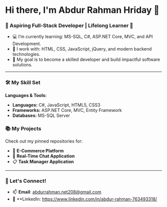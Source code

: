 # Hi there, I'm Abdur Rahman Hriday 👋

### 🌟 Aspiring Full-Stack Developer | Lifelong Learner 🚀

- 💻 I’m currently learning: MS-SQL, C#, ASP.NET Core, MVC, and API Development.
- 🔧 I work with: HTML, CSS, JavaScript, jQuery, and modern backend technologies.
- 🎯 My goal is to become a skilled developer and build impactful software solutions.
---
### 🛠️ My Skill Set
**Languages & Tools:**
- **Languages:** C#, JavaScript, HTML5, CSS3
- **Frameworks:** ASP.NET Core, MVC, Entity Framework
- **Databases:** MS-SQL Server

### 📚 My Projects
Check out my pinned repositories for:
- 🛒 **E-Commerce Platform**
- 💬 **Real-Time Chat Application**
- 📋 **Task Manager Application**
---
### 💬 Let's Connect!
- 📫 **Email**: abdurrahman.net208@gmail.com
- 💼 **LinkedIn: https://www.linkedin.com/in/abdur-rahman-763493318/
